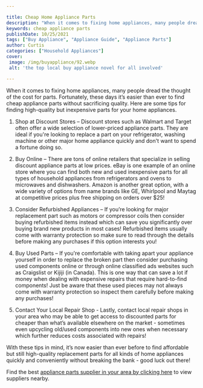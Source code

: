 ```yaml
---

title: Cheap Home Appliance Parts
description: "When it comes to fixing home appliances, many people dread the thought of the cost for parts. Fortunately, these days it’s easier ...find out now"
keywords: cheap appliance parts
publishDate: 10/25/2021
tags: ["Buy Appliance", "Appliance Guide", "Appliance Parts"]
author: Curtis
categories: ["Household Appliances"]
cover: 
 image: /img/buyappliance/92.webp
 alt: 'the top local buy appliance novel for all involved'

---
```


When it comes to fixing home appliances, many people dread the thought of the cost for parts. Fortunately, these days it’s easier than ever to find cheap appliance parts without sacrificing quality. Here are some tips for finding high-quality but inexpensive parts for your home appliances. 

1. Shop at Discount Stores – Discount stores such as Walmart and Target often offer a wide selection of lower-priced appliance parts. They are ideal if you're looking to replace a part on your refrigerator, washing machine or other major home appliance quickly and don't want to spend a fortune doing so. 

2. Buy Online – There are tons of online retailers that specialize in selling discount appliance parts at low prices. eBay is one example of an online store where you can find both new and used inexpensive parts for all types of household appliances from refrigerators and ovens to microwaves and dishwashers. Amazon is another great option, with a wide variety of options from name brands like GE, Whirlpool and Maytag at competitive prices plus free shipping on orders over $25! 

3. Consider Refurbished Appliances – If you’re looking for major replacement part such as motors or compressor coils then consider buying refurbished items instead which can save you significantly over buying brand new products in most cases! Refurbished items usually come with warranty protection so make sure to read through the details before making any purchases if this option interests you! 

4. Buy Used Parts – If you're comfortable with taking apart your appliance yourself in order to replace the broken part then consider purchasing used components online or through online classified ads websites such as Craigslist or Kijiji (in Canada). This is one way that can save a lot if money when dealing with expensive repairs that require hard-to-find components! Just be aware that these used pieces may not always come with warranty protection so inspect them carefully before making any purchases! 

5. Contact Your Local Repair Shop - Lastly, contact local repair shops in your area who may be able to get access to discounted parts for cheaper than what’s available elsewhere on the market - sometimes even upcycling old/used components into new ones when necessary which further reduces costs associated with repairs! 

With these tips in mind, it’s now easier than ever before to find affordable but still high-quality replacement parts for all kinds of home appliances quickly and conveniently without breaking the bank - good luck out there!

Find the best <a href="/pages/appliance-parts-suppliers/">appliance parts supplier in your area by clicking here</a> to view suppliers nearby.
